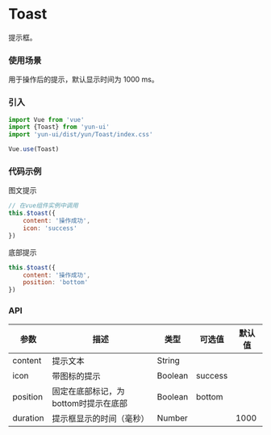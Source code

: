# Toast

提示框。

### 使用场景

用于操作后的提示，默认显示时间为 1000 ms。

### 引入

``` javascript
import Vue from 'vue'
import {Toast} from 'yun-ui'
import 'yun-ui/dist/yun/Toast/index.css'

Vue.use(Toast)
```

### 代码示例

图文提示
``` javascript
// 在vue组件实例中调用
this.$toast({
    content: '操作成功',
    icon: 'success'
})
```

底部提示
``` javascript
this.$toast({
    content: '操作成功',
    position: 'bottom'
})
```

### API

| 参数        | 描述        | 类型        | 可选值    | 默认值       |
| ----       | ----       | ----       | ----       | ----       |
| content |   提示文本  |   String  |       |       |
| icon |   带图标的提示  |   Boolean  |  success   |       |
| position |   固定在底部标记，为bottom时提示在底部  |   Boolean  | bottom  |       |
| duration |   提示框显示的时间（毫秒）  |   Number  |       |  1000  |
